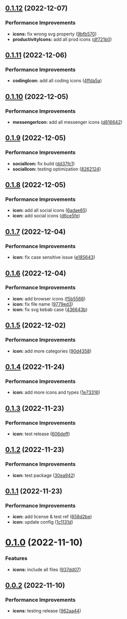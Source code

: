 ## [0.1.12](https://github.com/bamerf/icons/compare/v0.1.11...v0.1.12) (2022-12-07)


### Performance Improvements

* **icons:** fix wrong svg property ([9bfb570](https://github.com/bamerf/icons/commit/9bfb570a9644d4f6abc1371819d7ed17c2264a42))
* **productivityIcons:** add all prod icons ([df721b0](https://github.com/bamerf/icons/commit/df721b02bc2abf39845e4cfa923d0e6e60f2e9f5))

## [0.1.11](https://github.com/bamerf/icons/compare/v0.1.10...v0.1.11) (2022-12-06)


### Performance Improvements

* **codingIcon:** add all coding icons ([4ffda5a](https://github.com/bamerf/icons/commit/4ffda5a4601452e6b54c4cc9c3535226c7bf74fe))

## [0.1.10](https://github.com/bamerf/icons/compare/v0.1.9...v0.1.10) (2022-12-05)


### Performance Improvements

* **messengerIcon:** add all messenger icons ([d816642](https://github.com/bamerf/icons/commit/d816642f937525a1e298357f4490780baf16262c))

## [0.1.9](https://github.com/bamerf/icons/compare/v0.1.8...v0.1.9) (2022-12-05)


### Performance Improvements

* **socialIcon:** fix build ([dd37fc1](https://github.com/bamerf/icons/commit/dd37fc145d0514a2b5b0c2d1f181fdef5fa40b05))
* **socialIcon:** testing optimization ([8262124](https://github.com/bamerf/icons/commit/8262124235d92ecef63c50a6096db959e26c8aa5))

## [0.1.8](https://github.com/bamerf/icons/compare/v0.1.7...v0.1.8) (2022-12-05)


### Performance Improvements

* **icon:** add all social icons ([6adae65](https://github.com/bamerf/icons/commit/6adae653a9c73606591b2de0b6d30032159d066b))
* **icon:** add social icons ([d6ce5fe](https://github.com/bamerf/icons/commit/d6ce5fe4b862e750a17d1846a301818c5f39951e))

## [0.1.7](https://github.com/bamerf/icons/compare/v0.1.6...v0.1.7) (2022-12-04)


### Performance Improvements

* **icon:** fix case sensitive issue ([e185643](https://github.com/bamerf/icons/commit/e185643d2d7f640f882d5f3b41adbad5832f1f45))

## [0.1.6](https://github.com/bamerf/icons/compare/v0.1.5...v0.1.6) (2022-12-04)


### Performance Improvements

* **icon:** add browser icons ([f5b5566](https://github.com/bamerf/icons/commit/f5b556602ddef77997ff5e05c8e2406ae329e3b7))
* **icon:** fix file name ([9779ed3](https://github.com/bamerf/icons/commit/9779ed32e17a165ec32a34d45f7b727d79327d03))
* **icon:** fix svg kebab case ([436643b](https://github.com/bamerf/icons/commit/436643b048bcae2af71b5fbbbb969c3a0a7f0588))

## [0.1.5](https://github.com/bamerf/icons/compare/v0.1.4...v0.1.5) (2022-12-02)


### Performance Improvements

* **icon:** add more categories ([90d4358](https://github.com/bamerf/icons/commit/90d4358235d9283d8ce57ebc562082f2178fc839))

## [0.1.4](https://github.com/bamerf/icons/compare/v0.1.3...v0.1.4) (2022-11-24)


### Performance Improvements

* **icon:** add more icons and types ([1e73316](https://github.com/bamerf/icons/commit/1e73316b7f1e0643696459339e2f9b9ada29c944))

## [0.1.3](https://github.com/bamerf/icons/compare/v0.1.2...v0.1.3) (2022-11-23)


### Performance Improvements

* **icon:** test release ([606deff](https://github.com/bamerf/icons/commit/606deff4dab32053dc814db98f4171a0552d4f3e))

## [0.1.2](https://github.com/bamerf/icons/compare/v0.1.1...v0.1.2) (2022-11-23)


### Performance Improvements

* **icon:** test package ([30ea942](https://github.com/bamerf/icons/commit/30ea942d49db8d518a8967a5b35b55be894ee604))

## [0.1.1](https://github.com/bamerf/icons/compare/v0.1.0...v0.1.1) (2022-11-23)


### Performance Improvements

* **icon:** add license & test ref ([658d2be](https://github.com/bamerf/icons/commit/658d2be389d3143424cb8cb94d8d809471057cf8))
* **icon:** update config ([1c1131d](https://github.com/bamerf/icons/commit/1c1131dd9dfe305398005ca32abc68ff013233cc))

# [0.1.0](https://github.com/bamerf/icons/compare/v0.0.2...v0.1.0) (2022-11-10)


### Features

* **icons:** include all files ([937dd07](https://github.com/bamerf/icons/commit/937dd072e971b885e3a13b50843dad82f83616a5))

## [0.0.2](https://github.com/bamerf/icons/compare/v0.0.1...v0.0.2) (2022-11-10)


### Performance Improvements

* **icons:** testing release ([962aa44](https://github.com/bamerf/icons/commit/962aa44f7806b3d36984d7569493f3b5a3461973))
